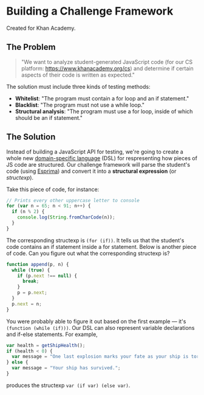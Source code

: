 # Building a Challenge Framework
Created for Khan Academy.

## The Problem

> "We want to analyze student-generated JavaScript code (for our CS platform: https://www.khanacademy.org/cs) and determine if certain aspects of their code is written as expected."

The solution must include three kinds of testing methods:
* **Whitelist**: "The program must contain a for loop and an if statement."
* **Blacklist**: "The program must not use a while loop."
* **Structural analysis**: "The program must use a for loop, inside of which should be an if statement."

## The Solution

Instead of building a JavaScript API for testing, we're going to create a whole new [domain-specific language](https://en.wikipedia.org/wiki/Domain-specific_language) (DSL) for respresenting how pieces of JS code are structured. Our challenge framework will parse the student's code (using [Esprima](http://esprima.org)) and convert it into a **structural expression** (or *structexp*).

Take this piece of code, for instance:
```JavaScript
// Prints every other uppercase letter to console
for (var n = 65; n < 91; n++) {
  if (n % 2) {
    console.log(String.fromCharCode(n));
  }
}
```

The corresponding structexp is `(for (if))`. It tells us that the student's code contains an if statement inside a for statement. Below is another piece of code. Can you figure out what the corresponding structexp is?
```JavaScript
function append(p, n) {
  while (true) {
    if (p.next !== null) {
      break;
    }
    p = p.next;
  }
  p.next = n;
}
```
You were probably able to figure it out based on the first example &mdash; it's `(function (while (if)))`. Our DSL can also represent variable declarations and if-else statements. For example,
```JavaScript
var health = getShipHealth();
if (health < 0) {
  var message = "One last explosion marks your fate as your ship is torn apart.";
} else {
  var message = "Your ship has survived.";
}
```
produces the structexp `var (if var) (else var)`.
